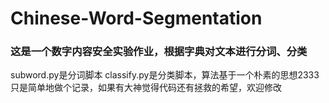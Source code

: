 # Chinese-Word-Segmentation
### 这是一个数字内容安全实验作业，根据字典对文本进行分词、分类
subword.py是分词脚本
classify.py是分类脚本，算法基于一个朴素的思想2333
只是简单地做个记录，如果有大神觉得代码还有拯救的希望，欢迎修改
